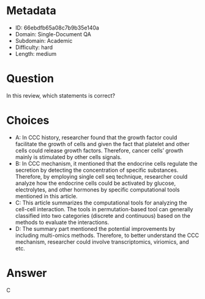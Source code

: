 # Metadata

- ID: 66ebdfb65a08c7b9b35e140a
- Domain: Single-Document QA
- Subdomain: Academic
- Difficulty: hard
- Length: medium

# Question

In this review, which statements is correct?

# Choices

- A: In CCC history, researcher found that the growth factor could facilitate the growth of cells and given the fact that platelet and other cells could release growth factors. Therefore, cancer cells’ growth mainly is stimulated by other cells signals.
- B: In CCC mechanism, it mentioned that the endocrine cells regulate the secretion by detecting the concentration of specific substances. Therefore, by employing single cell seq technique, researcher could analyze how the endocrine cells could be activated by glucose, electrolytes, and other hormones by specific computational tools mentioned in this article.
- C: This article summarizes the computational tools for analyzing the cell-cell interaction. The tools in permutation-based tool can generally classified into two categories (discrete and continuous) based on the methods to evaluate the interactions.
- D: The summary part mentioned the potential improvements by including multi-omics methods. Therefore, to better understand the CCC mechanism, researcher could involve transcriptomics, viriomics, and etc.

# Answer

C
